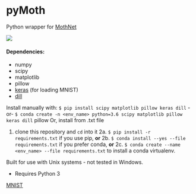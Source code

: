 # pyMoth
Python wrapper for [MothNet](https://github.com/charlesDelahunt/PuttingABugInML)

![](https://upload.wikimedia.org/wikipedia/commons/thumb/1/13/Manduca_sexta_MHNT_CUT_2010_0_104_Dos_Amates_Catemaco_VeraCruz_Mexico_female_dorsal.jpg/1920px-Manduca_sexta_MHNT_CUT_2010_0_104_Dos_Amates_Catemaco_VeraCruz_Mexico_female_dorsal.jpg)

#### Dependencies:
- numpy
- scipy
- matplotlib
- pillow
- [keras](https://keras.io/) (for loading MNIST)
- [dill](https://pypi.org/project/dill/)

Install manually with:
`$ pip install scipy matplotlib pillow keras dill`
-or-
`$ conda create -n <env_name> python=3.6 scipy matplotlib pillow keras dill`
pillow
Or, install from .txt file
1. clone this repository and `cd` into it
2a. `$ pip install -r requirements.txt` if you use pip, 
**or**
2b. `$ conda install --yes --file requirements.txt` if you prefer conda,
**or**
2c. `$ conda create --name <env_name> --file requirements.txt` to install a conda virtualenv.

Built for use with Unix systems - not tested in Windows.
- Requires Python 3

[MNIST](http://yann.lecun.com/exdb/mnist/)